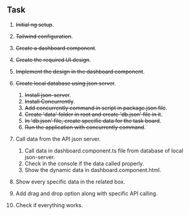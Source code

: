 ## Task

1. ~~Initial ng setup~~.

2. ~~Tailwind configuration~~.

3. ~~Create a dashboard component~~.

4. ~~Create the required UI design~~.

5. ~~Implement the design in the dashboard component~~.

6. ~~Create local database using json server~~.
    1. ~~Install json-server~~.
    2. ~~Install Concurrently~~.
    3. ~~Add concurrently command in script in package.json file~~.
    4. ~~Create 'data' folder in root and create 'db.json' file in it~~.
    5. ~~In 'db.json' file, create specific data for the task board~~.
    6. ~~Run the application with concurrently command~~.

7. Call data from the API json server.
    1. Call data in dashboard.component.ts file from database of local json-server.
    2. Check in the console if the data called properly.
    3. Show the dynamic data in dashboard.component.html.

8. Show every specific data in the related box.

9. Add drag and drop option along with specific API calling.

10. Check if everything works.